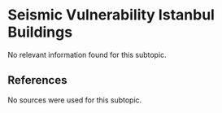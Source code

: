 # Seismic Vulnerability Istanbul Buildings

No relevant information found for this subtopic.

## References

No sources were used for this subtopic.

